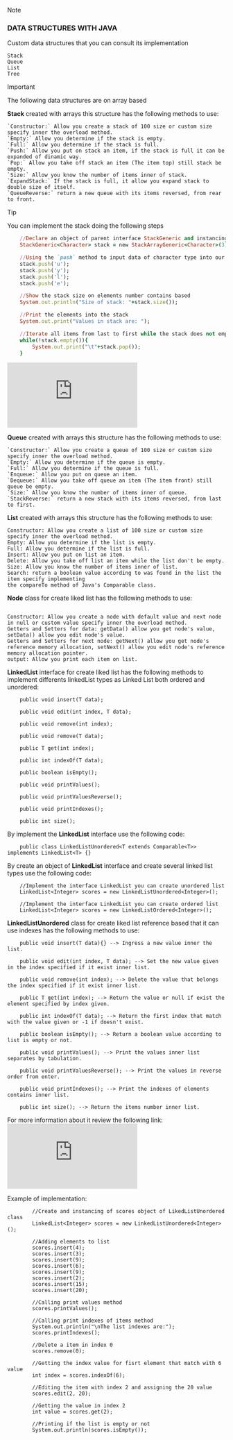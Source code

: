 > [!NOTE]
> ### DATA STRUCTURES WITH JAVA

Custom data structures that you can consult its implementation
```
Stack
Queue
List
Tree
```

> [!IMPORTANT]
> The following data structures are on array based

**Stack** created with arrays this structure has the following methods to use:
```
`Constructor:` Allow you create a stack of 100 size or custom size specify inner the overload method.
`Empty:` Allow you determine if the stack is empty.
`Full:` Allow you determine if the stack is full.
`Push:` Allow you put on stack an item, if the stack is full it can be expanded of dinamic way.
`Pop:` Allow you take off stack an item (The item top) still stack be empty.
`Size:` Allow you know the number of items inner of stack.
`ExpandStack:` If the stack is full, it allow you expand stack to double size of itself.
`QueueReverse:` return a new queue with its items reversed, from rear to front.
```

> [!TIP]
> You can implement the stack doing the following steps
```ruby
    //Declare an object of parent interface StackGeneric and instancing a new StackArrayGeneric object 
    StackGeneric<Character> stack = new StackArrayGeneric<Character>(3);

    //Using the `push` method to input data of character type into our stack 
    stack.push('u');
    stack.push('y');
    stack.push('l');
    stack.push('e');

    //Show the stack size on elements number contains based
    System.out.println("Size of stack: "+stack.size());

    //Print the elements into the stack
    System.out.print("Values in stack are: ");

    //Iterate all items from last to first while the stack does not empty
    while(!stack.empty()){
        System.out.print("\t"+stack.pop());
    }

```
![for more information following link:](https://github.com/johnnydldev/Data_Structures_Java/blob/main/src/Stack/StackArrayGeneric.java)


**Queue** created with arrays this structure has the following methods to use:
```
`Constructor:` Allow you create a queue of 100 size or custom size specify inner the overload method.
`Empty:` Allow you determine if the queue is empty.
`Full:` Allow you determine if the queue is full.
`Enqueue:` Allow you put on queue an item.
`Dequeue:` Allow you take off queue an item (The item front) still queue be empty.
`Size:` Allow you know the number of items inner of queue.
`StackReverse:` return a new stack with its items reversed, from last to first.
```

**List** created with arrays this structure has the following methods to use:
```
Constructor: Allow you create a list of 100 size or custom size specify inner the overload method.
Empty: Allow you determine if the list is empty.
Full: Allow you determine if the list is full.
Insert: Allow you put on list an item.
Delete: Allow you take off list an item while the list don't be empty.
Size: Allow you know the number of items inner of list.
Search: return a boolean value according to was found in the list the item specify implementing 
the compareTo method of Java's Comparable class.
```

**Node** class for create liked list has the following methods to use:
```

Constructor: Allow you create a node with default value and next node in null or custom value specify inner the overload method.
Getters and Setters for data: getData() allow you get node's value, setData() allow you edit node's value.
Getters and Setters for next node: getNext() allow you get node's reference memory allocation, setNext() allow you edit node's reference memory allocation pointer.
output: Allow you print each item on list.
```

**LinkedList** interface for create liked list has the following methods to implement differents linkedList types as Linked List both ordered and unordered:
```
    public void insert(T data);

    public void edit(int index, T data);

    public void remove(int index);

    public void remove(T data);

    public T get(int index);

    public int indexOf(T data);

    public boolean isEmpty();

    public void printValues();

    public void printValuesReverse();

    public void printIndexes();

    public int size();
```

By implement the **LinkedList** interface use the following code:

```
    public class LinkedListUnordered<T extends Comparable<T>> implements LinkedList<T> {}
```

By create an object of **LinkedList** interface and create several linked list types use the following code:

```
    //Implement the interface LinkedList you can create unordered list
    LinkedList<Integer> scores = new LinkedListUnordered<Integer>();

    //Implement the interface LinkedList you can create ordered list
    LinkedList<Integer> scores = new LinkedListOrdered<Integer>();
```

**LinkedListUnordered** class for create liked list reference based that it can use indexes has the following methods to use:

```
    public void insert(T data){} --> Ingress a new value inner the list.

    public void edit(int index, T data); --> Set the new value given in the index specified if it exist inner list.

    public void remove(int index); --> Delete the value that belongs the index specified if it exist inner list.

    public T get(int index); --> Return the value or null if exist the element specified by index given.

    public int indexOf(T data); --> Return the first index that match with the value given or -1 if doesn't exist.

    public boolean isEmpty(); --> Return a boolean value according to list is empty or not.

    public void printValues(); --> Print the values inner list separates by tabulation.

    public void printValuesReverse(); --> Print the values in reverse order from enter.

    public void printIndexes(); --> Print the indexes of elements contains inner list.

    public int size(); --> Return the items number inner list.
```

For more information about it review the following link: ![link of LinkedListUnordered class in repository](https://github.com/johnnydldev/Data_Structures_Java/blob/main/src/List/LinkedList/LinkedListUnordered.java)

Example of implementation:
```
        //Create and instancing of scores object of LikedListUnordered class 
        LinkedList<Integer> scores = new LinkedListUnordered<Integer>();

        //Adding elements to list
        scores.insert(4);
        scores.insert(3);
        scores.insert(9);
        scores.insert(6);
        scores.insert(9);
        scores.insert(2);
        scores.insert(15);
        scores.insert(20);

        //Calling print values method
        scores.printValues();

        //Calling print indexes of items method
        System.out.println("\nThe list indexes are:");
        scores.printIndexes();

        //Delete a item in index 0
        scores.remove(0);

        //Getting the index value for fisrt element that match with 6 value 
        int index = scores.indexOf(6);

        //Editing the item with index 2 and assigning the 20 value
        scores.edit(2, 20);

        //Getting the value in index 2
        int value = scores.get(2);

        //Printing if the list is empty or not
        System.out.println(scores.isEmpty());

```